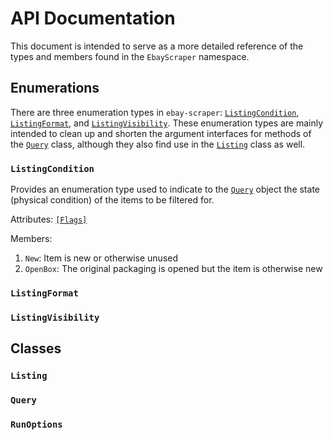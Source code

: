 # API Documentation

This document is intended to serve as a more detailed reference of the types and members found in the `EbayScraper` namespace. 

## Enumerations

There are three enumeration types in `ebay-scraper`: [`ListingCondition`](#listingcondition), [`ListingFormat`](#listingformat), and [`ListingVisibility`](#listingvisibility). These enumeration types are mainly intended to clean up and shorten the argument interfaces for methods of the [`Query`](#query) class, although they also find use in the [`Listing`](#listing) class as well.

### `ListingCondition`

Provides an enumeration type used to indicate to the [`Query`](#query) object the state (physical condition) of the items to be filtered for.

Attributes: [`[Flags]`](https://learn.microsoft.com/en-us/dotnet/api/system.flagsattribute?view=net-6.0)

Members:
1. `New`: Item is new or otherwise unused
2. `OpenBox`: The original packaging is opened but the item is otherwise new

### `ListingFormat`

### `ListingVisibility`

## Classes

### `Listing`

### `Query`

### `RunOptions`